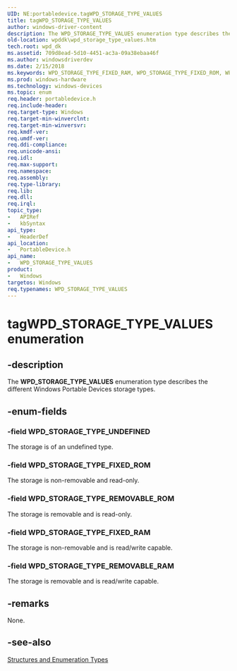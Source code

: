 ```yaml
---
UID: NE:portabledevice.tagWPD_STORAGE_TYPE_VALUES
title: tagWPD_STORAGE_TYPE_VALUES
author: windows-driver-content
description: The WPD_STORAGE_TYPE_VALUES enumeration type describes the different Windows Portable Devices storage types.
old-location: wpddk\wpd_storage_type_values.htm
tech.root: wpd_dk
ms.assetid: 709d8ead-5d10-4451-ac3a-09a38ebaa46f
ms.author: windowsdriverdev
ms.date: 2/15/2018
ms.keywords: WPD_STORAGE_TYPE_FIXED_RAM, WPD_STORAGE_TYPE_FIXED_ROM, WPD_STORAGE_TYPE_REMOVABLE_RAM, WPD_STORAGE_TYPE_REMOVABLE_ROM, WPD_STORAGE_TYPE_UNDEFINED, WPD_STORAGE_TYPE_VALUES, WPD_STORAGE_TYPE_VALUES enumeration, portabledevice/WPD_STORAGE_TYPE_FIXED_RAM, portabledevice/WPD_STORAGE_TYPE_FIXED_ROM, portabledevice/WPD_STORAGE_TYPE_REMOVABLE_RAM, portabledevice/WPD_STORAGE_TYPE_REMOVABLE_ROM, portabledevice/WPD_STORAGE_TYPE_UNDEFINED, portabledevice/WPD_STORAGE_TYPE_VALUES, tagWPD_STORAGE_TYPE_VALUES, wpddk.wpd_storage_type_values
ms.prod: windows-hardware
ms.technology: windows-devices
ms.topic: enum
req.header: portabledevice.h
req.include-header: 
req.target-type: Windows
req.target-min-winverclnt: 
req.target-min-winversvr: 
req.kmdf-ver: 
req.umdf-ver: 
req.ddi-compliance: 
req.unicode-ansi: 
req.idl: 
req.max-support: 
req.namespace: 
req.assembly: 
req.type-library: 
req.lib: 
req.dll: 
req.irql: 
topic_type:
-	APIRef
-	kbSyntax
api_type:
-	HeaderDef
api_location:
-	PortableDevice.h
api_name:
-	WPD_STORAGE_TYPE_VALUES
product:
-	Windows
targetos: Windows
req.typenames: WPD_STORAGE_TYPE_VALUES
---
```


# tagWPD_STORAGE_TYPE_VALUES enumeration


## -description



The <b>WPD_STORAGE_TYPE_VALUES</b> enumeration type describes the different Windows Portable Devices storage types.




## -enum-fields




### -field WPD_STORAGE_TYPE_UNDEFINED

The storage is of an undefined type.


### -field WPD_STORAGE_TYPE_FIXED_ROM

The storage is non-removable and read-only.


### -field WPD_STORAGE_TYPE_REMOVABLE_ROM

The storage is removable and is read-only.


### -field WPD_STORAGE_TYPE_FIXED_RAM

The storage is non-removable and is read/write capable.


### -field WPD_STORAGE_TYPE_REMOVABLE_RAM

The storage is removable and is read/write capable.


## -remarks



None.




## -see-also




<a href="https://msdn.microsoft.com/library/windows/hardware/ff597672">Structures and Enumeration Types</a>
 

 

